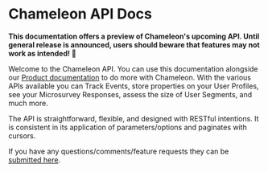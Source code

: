 # Chameleon API Docs

**This documentation offers a preview of Chameleon's upcoming API. Until general release is announced, users should beware that features may not work as intended! 🐛**

Welcome to the Chameleon API. You can use this documentation alongside our [Product documentation](https://help.trychameleon.com) to do more with Chameleon. With the various APIs available you can Track Events, store properties on your User Profiles, see your Microsurvey Responses, assess the size of User Segments, and much more.

The API is straightforward, flexible, and designed with RESTful intentions. It is consistent in its application of parameters/options and paginates with cursors.

 If you have any questions/comments/feature requests they can be [submitted here](https://app.trychameleon.com/help/request).
 